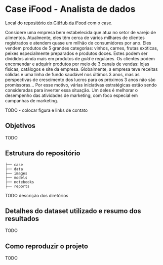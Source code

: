 # Case iFood - Analista de dados

Local do [repositório do GitHub da iFood](https://github.com/ifood/ifood-data-business-analyst-test) com o case.

Considere uma empresa bem estabelecida que atua no setor de varejo de alimentos. Atualmente, eles têm cerca de vários milhares de clientes registrados e atendem quase um milhão de consumidores por ano. Eles vendem produtos de 5 grandes categorias: vinhos, carnes, frutas exóticas, peixes especialmente preparados e produtos doces. Estes podem ser divididos ainda mais em produtos de *gold* e regulares. Os clientes podem encomendar e adquirir produtos por meio de 3 canais de vendas: lojas físicas, catálogos e site da empresa. Globalmente, a empresa teve receitas sólidas e uma linha de fundo saudável nos últimos 3 anos, mas as perspectivas de crescimento dos lucros para os próximos 3 anos não são promissoras... Por esse motivo, várias iniciativas estratégicas estão sendo consideradas para inverter essa situação. Um deles é melhorar o desempenho das atividades de marketing, com foco especial em campanhas de marketing.

TODO - colocar figura e links de contato

## Objetivos

TODO


## Estrutura do repositório

```
├── case
├── data
├── images
├── models
├── notebooks
├── reports
```

TODO descrição dos diretórios

## Detalhes do dataset utilizado e resumo dos resultados

TODO

## Como reproduzir o projeto

TODO
